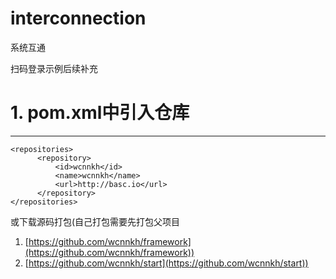 # interconnection
系统互通

扫码登录示例后续补充

# 1. pom.xml中引入仓库
-------------------
	<repositories>
		  <repository>
			  <id>wcnnkh</id>
			  <name>wcnnkh</name>
			  <url>http://basc.io</url>
		  </repository>
    </repositories>
或下载源码打包(自己打包需要先打包父项目
1. [https://github.com/wcnnkh/framework](https://github.com/wcnnkh/framework))
2. [https://github.com/wcnnkh/start](https://github.com/wcnnkh/start))
